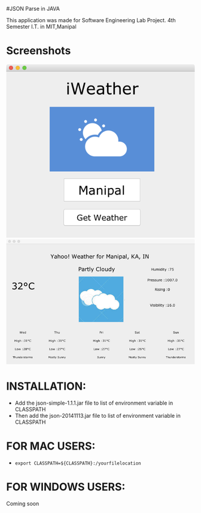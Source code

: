 #JSON Parse in JAVA

This application was made for Software Engineering Lab Project. 
4th Semester I.T. in MIT,Manipal

Screenshots
==
![Init Screen](https://github.com/shubhsin/SE-LAB-PROJECT-2015-/raw/master/InitScreen.tiff)
![Weather Screen](https://raw.githubusercontent.com/shubhsin/SE-LAB-PROJECT-2015-/master/WeatherScreen.tiff)

INSTALLATION:
==
* Add the json-simple-1.1.1.jar file to list of environment variable in CLASSPATH
* Then add the json-20141113.jar file to list of environment variable in CLASSPATH

FOR MAC USERS:
=
*  `export CLASSPATH=${CLASSPATH}:/yourfilelocation`


FOR WINDOWS USERS:
=
Coming soon

